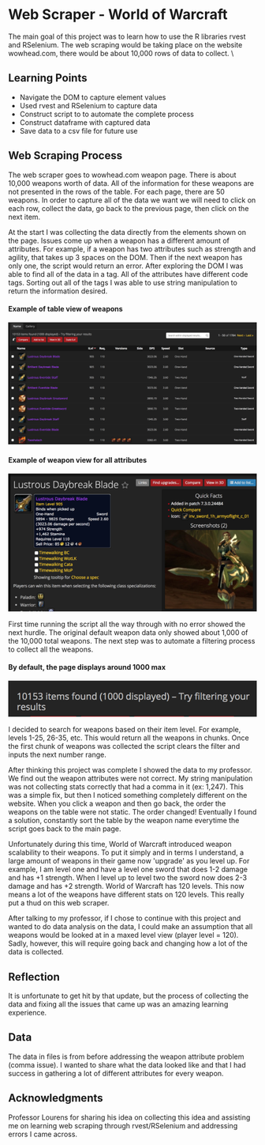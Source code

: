 # Web Scraper - World of Warcraft

The main goal of this project was to learn how to use the R libraries rvest and RSelenium. The web scraping would be taking place on the website wowhead.com, there would be about 10,000 rows of data to collect. \

## Learning Points
- Navigate the DOM to capture element values
- Used rvest and RSelenium to capture data
- Construct script to to automate the complete process
- Construct dataframe with captured data
- Save data to a csv file for future use

## Web Scraping Process
The web scraper goes to wowhead.com weapon page. There is about 10,000 weapons worth of data. All of the information for these weapons are not presented in the rows of the table. For each page, there are 50 weapons. In order to capture all of the data we want we will need to click on each row, collect the data, go back to the previous page, then click on the next item.

At the start I was collecting the data directly from the elements shown on the page. Issues come up when a weapon has a different amount of attributes. For example, if a weapon has two attributes such as strength and agility, that takes up 3 spaces on the DOM. Then if the next weapon has only one, the script would return an error. After exploring the DOM I was able to find all of the data in a <noscript> tag. All of the attributes have different code tags. Sorting out all of the tags I was able to use string manipulation to return the information desired.

#### Example of table view of weapons
![alt](https://github.com/KoderKow/wow_scraper/blob/master/readme_images/table_view.png)

#### Example of weapon view for all attributes
![alt](https://github.com/KoderKow/wow_scraper/blob/master/readme_images/item_view.png)
  
First time running the script all the way through with no error showed the next hurdle. The original default weapon data only showed about 1,000 of the 10,000 total weapons. The next step was to automate a filtering process to collect all the weapons.

#### By default, the page displays around 1000 max
![alt](https://github.com/KoderKow/wow_scraper/blob/master/readme_images/item_displayed_vs_total.png)

I decided to search for weapons based on their item level. For example, levels 1-25, 26-35, etc. This would return all the weapons in chunks. Once the first chunk of weapons was collected the script clears the filter and inputs the next number range.

After thinking this project was complete I showed the data to my professor. We find out the weapon attributes were not correct. My string manipulation was not collecting stats correctly that had a comma in it (ex: 1,247). This was a simple fix, but then I noticed something completely different on the website. When you click a weapon and then go back, the order the weapons on the table were not static. The order changed! Eventually I found a solution, constantly sort the table by the weapon name everytime the script goes back to the main page.

Unfortunately during this time, World of Warcraft introduced weapon scalability to their weapons. To put it simply and in terms I understand, a large amount of weapons in their game now 'upgrade' as you level up. For example, I am level one and have a level one sword that does 1-2 damage and has +1 strength. When I level up to level two the sword now does 2-3 damage and has +2 strength. World of Warcraft has 120 levels. This now means a lot of the weapons have different stats on 120 levels. This really put a thud on this web scraper.

After talking to my professor, if I chose to continue with this project and wanted to do data analysis on the data, I could make an assumption that all weapons would be looked at in a maxed level view (player level = 120). Sadly, however, this will require going back and changing how a lot of the data is collected.

## Reflection
It is unfortunate to get hit by that update, but the process of collecting the data and fixing all the issues that came up was an amazing learning experience.

## Data
The data in files is from before addressing the weapon attribute problem (comma issue). I wanted to share what the data looked like and that I had success in gathering a lot of different attributes for every weapon.

## Acknowledgments
Professor Lourens for sharing his idea on collecting this idea and assisting me on learning web scraping through rvest/RSelenium and addressing errors I came across.
